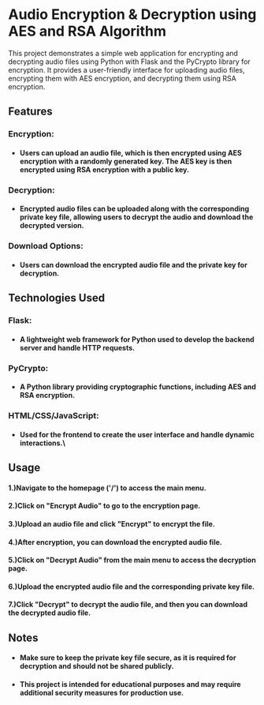 # Audio Encryption & Decryption using AES and RSA Algorithm
This project demonstrates a simple web application for encrypting and decrypting audio files using Python with Flask and the PyCrypto library for encryption. It provides a user-friendly interface for uploading audio files, encrypting them with AES encryption, and decrypting them using RSA encryption.
## Features
### Encryption:
* #### Users can upload an audio file, which is then encrypted using AES encryption with a randomly generated key. The AES key is then encrypted using RSA encryption with a public key.
### Decryption: 
* #### Encrypted audio files can be uploaded along with the corresponding private key file, allowing users to decrypt the audio and download the decrypted version.
### Download Options: 
* #### Users can download the encrypted audio file and the private key for decryption.

## Technologies Used
### Flask: 
* #### A lightweight web framework for Python used to develop the backend server and handle HTTP requests.
### PyCrypto: 
* #### A Python library providing cryptographic functions, including AES and RSA encryption.
### HTML/CSS/JavaScript: 
* #### Used for the frontend to create the user interface and handle dynamic interactions.\


## Usage
#### 1.)Navigate to the homepage ('/') to access the main menu.
#### 2.)Click on "Encrypt Audio" to go to the encryption page.
#### 3.)Upload an audio file and click "Encrypt" to encrypt the file.
#### 4.)After encryption, you can download the encrypted audio file.
#### 5.)Click on "Decrypt Audio" from the main menu to access the decryption page.
#### 6.)Upload the encrypted audio file and the corresponding private key file.
#### 7.)Click "Decrypt" to decrypt the audio file, and then you can download the decrypted audio file.

## Notes
* #### Make sure to keep the private key file secure, as it is required for decryption and should not be shared publicly.
* #### This project is intended for educational purposes and may require additional security measures for production use.
